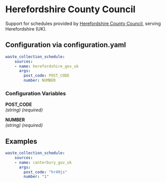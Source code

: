 # Herefordshire County Council

Support for schedules provided by [Herefordshire County
Council](https://www.herefordshire.gov.uk/environmental-protection/waste-management/refuse-household-bin-collection),
serving Herefordshire (UK).

## Configuration via configuration.yaml

```yaml
waste_collection_schedule:
    sources:
    - name: herefordshire_gov_uk
      args:
        post_code: POST_CODE
        number: NUMBER

```

### Configuration Variables

**POST_CODE**  
*(string) (required)*

**NUMBER**  
*(string) (required)*

## Examples

```yaml
waste_collection_schedule:
    sources:
    - name: canterbury_gov_uk
      args:
        post_code: "hr49js"
        number: "1"
```

